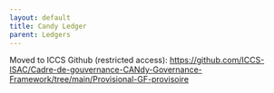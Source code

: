 ```yaml
---
layout: default
title: Candy Ledger
parent: Ledgers
---
```


Moved to ICCS Github (restricted access): https://github.com/ICCS-ISAC/Cadre-de-gouvernance-CANdy-Governance-Framework/tree/main/Provisional-GF-provisoire

